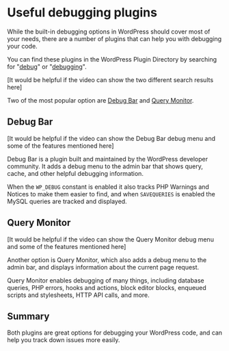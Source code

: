 # Useful debugging plugins

While the built-in debugging options in WordPress should cover most of your needs, there are a number of plugins that can help you with debugging your code.

You can find these plugins in the WordPress Plugin Directory by searching for "[debug](https://wordpress.org/plugins/search/debug/)" or "[debugging](https://wordpress.org/plugins/search/debugging/)".

[It would be helpful if the video can show the two different search results here]

Two of the most popular option are [Debug Bar](https://wordpress.org/plugins/debug-bar/) and [Query Monitor](https://wordpress.org/plugins/query-monitor/).

## Debug Bar

[It would be helpful if the video can show the Debug Bar debug menu and some of the features mentioned here]

Debug Bar is a plugin built and maintained by the WordPress developer community. It adds a debug menu to the admin bar that shows query, cache, and other helpful debugging information.

When the `WP_DEBUG` constant is enabled it also tracks PHP Warnings and Notices to make them easier to find, and when `SAVEQUERIES` is enabled the MySQL queries are tracked and displayed.

## Query Monitor

[It would be helpful if the video can show the Query Monitor debug menu and some of the features mentioned here]

Another option is Query Monitor, which also adds a debug menu to the admin bar, and displays information about the current page request.

Query Monitor enables debugging of many things, including database queries, PHP errors, hooks and actions, block editor blocks, enqueued scripts and stylesheets, HTTP API calls, and more.

## Summary

Both plugins are great options for debugging your WordPress code, and can help you track down issues more easily.